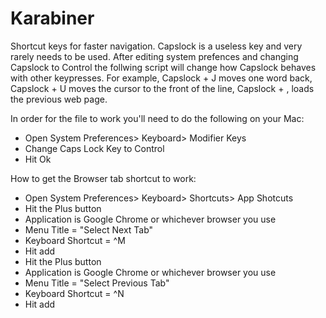 # Karabiner
Shortcut keys for faster navigation. Capslock is a useless key and very rarely needs to be used. 
After editing system prefences and changing Capslock to Control the follwing script will change 
how Capslock behaves with other keypresses. For example, Capslock + J moves one word back, 
Capslock + U moves the cursor to the front of the line, Capslock + , loads the previous web page. 

In order for the file to work you'll need to do the following on your Mac:
- Open System Preferences> Keyboard> Modifier Keys
- Change Caps Lock Key to Control
- Hit Ok

How to get the Browser tab shortcut to work:
- Open System Preferences> Keyboard> Shortcuts> App Shotcuts
- Hit the Plus button
- Application is Google Chrome or whichever browser you use
- Menu Title = "Select Next Tab"
- Keyboard Shortcut = ^M
- Hit add
- Hit the Plus button
- Application is Google Chrome or whichever browser you use
- Menu Title = "Select Previous Tab"
- Keyboard Shortcut = ^N
- Hit add
